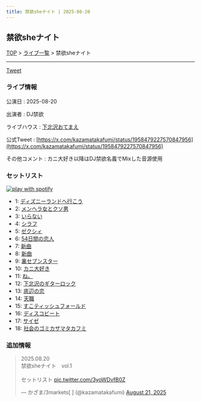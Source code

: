 ```yaml
---
title: 禁欲sheナイト | 2025-08-20
---
```

## 禁欲sheナイト

[TOP](/setlist/) > [ライブ一覧](lives.html) > 禁欲sheナイト

___

<a href="https://twitter.com/share?ref_src=twsrc%5Etfw" data-text="3markets[ ]セットリスト > 禁欲sheナイト" class="twitter-share-button" data-via="3markets" data-hashtags="3markets" data-related="3markets" data-show-count="false">Tweet</a>

### ライブ情報

公演日
:    2025-08-20

出演者
:    DJ禁欲

ライブハウス
:    [下北沢おてまえ](livehouse058.html)

公式Tweet
:    [https://x.com/kazamatakafumi/status/1958479227570847956](https://x.com/kazamatakafumi/status/1958479227570847956)

その他コメント
:    カニ大好き以降はDJ禁欲名義でMixした音源使用

### セットリスト


[![play with spotify](images/spotify-icon.png)](https://open.spotify.com/playlist/3uxkLCWdedsq2CxsIde1Ad)



*  1: [ディズニーランドへ行こう](song095.html)
*  2: [メンヘラ女とクソ男](song072.html)
*  3: [いらない](song078.html)
*  4: [シラフ](song050.html)
*  5: [ゼクシィ](song097.html)
*  6: [54日間の恋人](song106.html)
*  7: [新曲](song001.html)
*  8: [新曲](song001.html)
*  9: [裏セブンスター](song017.html)
*  10: [カニ大好き](song079.html)
*  11: [ね。](song076.html)
*  12: [下北沢のギターロック](song015.html)
*  13: [底辺の恋](song008.html)
*  14: [天職](song105.html)
*  15: [すこティッシュフォールド](song045.html)
*  16: [ディスコビート](song107.html)
*  17: [サイゼ](song004.html)
*  18: [社会のゴミカザマタカフミ](song002.html)


### 追加情報



<blockquote class="twitter-tweet"><p lang="ja" dir="ltr">2025.08.20<br>禁欲sheナイト　vol.1<br><br>セットリスト <a href="https://t.co/3yoWDvfB0Z">pic.twitter.com/3yoWDvfB0Z</a></p>&mdash; かざま/3markets[ ] (@kazamatakafumi) <a href="https://twitter.com/kazamatakafumi/status/1958479227570847956?ref_src=twsrc%5Etfw">August 21, 2025</a></blockquote>
<script async src="https://platform.twitter.com/widgets.js" charset="utf-8"></script>




<script async src="https://platform.twitter.com/widgets.js" charset="utf-8"></script>